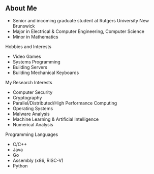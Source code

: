 ## About Me

* Senior and incoming graduate student at Rutgers University New Brunswick
* Major in Electrical & Computer Engineering, Computer Science
* Minor in Mathematics

Hobbies and Interests
* Video Games
* Systems Programming
* Building Servers
* Building Mechanical Keyboards

My Research Interests
* Computer Security
* Cryptography
* Parallel/Distributed/High Performance Computing
* Operating Systems
* Malware Analysis
* Machine Learning & Artificial Intelligence
* Numerical Analysis

Programming Languages
* C/C++
* Java
* Go
* Assembly (x86, RISC-V) 
* Python
